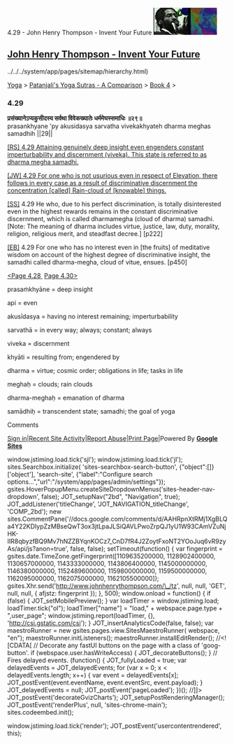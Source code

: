 4.29 - John Henry Thompson - Invent Your Future [![John Henry Thompson - Invent Your Future](../../../_/rsrc/1329567069254/config/customLogo.gif-revision=6.png)](../../../index.html)

[John Henry Thompson - Invent Your Future](../../../index.html)
---------------------------------------------------------------

../../../system/app/pages/sitemap/hierarchy.html)
    

[Yoga](../../../yoga.html)‎ > ‎[Patanjali's Yoga Sutras - A Comparison](../../patanjani.html)‎ > ‎[Book 4](../book-4.html)‎ > ‎

### 4.29

**प्रसंख्यानेऽप्यकुसीदस्य सर्वथा विवेकख्यातेः धर्ममेघस्समाधिः ॥२९॥**  
prasankhyane 'py akusidasya sarvatha vivekakhyateh dharma meghas samadhih ||29||  
  
  
[\[RS\] 4.29 Attaining genuinely deep insight even engenders constant imperturbability and discernment (viveka). This state is referred to as dharma megha samadhi.](http://www.ashtangayoga.info/source-texts/yoga-sutra-patanjali/chapter-4/item/prasankhyane-akusidasya-sarvatha-vivekakhyateh/)  
  
[\[JW\] 4.29 For one who is not usurious even in respect of Elevation, there follows in every case as a result of discriminative discernment the concentration \[called\] Rain-cloud of \[knowable\] things.](http://books.google.com/books?id=YzFImjtOxUwC&pg=PA340&ci=158%2C1053%2C796%2C114&source=bookclip)  
  
[\[SS\]](http://www.amazon.com/Yoga-Sutras-Patanjali-Commentary-Satchidananda/dp/0932040381) 4.29 He who, due to his perfect discrimination, is totally disinterested even in the highest rewards remains in the constant discriminative discernment, which is called dharmamegha (cloud of dharma) samadhi. \[Note: The meaning of dharma includes virtue, justice, law, duty, morality, religion, religious merit, and steadfast decree.\] \[p222\]  
  
[\[EB\]](http://www.amazon.com/Yoga-Sutras-Patanjali-Translation-Commentary/dp/0865477361/ref=sr_1_1?ie=UTF8&s=books&qid=1250508322&sr=1-1) 4.29 For one who has no interest even in \[the fruits\] of meditative wisdom on account of the highest degree of discriminative insight, the samadhi called dharma-megha, cloud of vitue, ensues. \[p450\]  
  
  
[<Page 4.28](428.html)[ ](422.html) [Page 4.30>](430.html)  

prasaṁkhyāne = deep insight  
  
api = even  
  
akusīdasya = having no interest remaining; imperturbability  
  
sarvathā = in every way; always; constant; always  
  
viveka = discernment  
  
khyāti = resulting from; engendered by  
  
dharma = virtue; cosmic order; obligations in life; tasks in life  
  
meghaḥ = clouds; rain clouds  
  
dharma-meghaḥ = emanation of dharma  
  
samādhiḥ = transcendent state; samadhi; the goal of yoga

Comments

[Sign in](https://accounts.google.com/ServiceLogin?continue=http://sites.google.com/a/johnhenrythompson.com/jht/yoga/patanjani/book-4/429&service=jotspot)|[Recent Site Activity](../../../system/app/pages/recentChanges.html)|[Report Abuse](http://sites.google.com/a/johnhenrythompson.com/jht/system/app/pages/reportAbuse)|[Print Page](javascript:;)|Powered By **[Google Sites](http://sites.google.com/site)**

window.jstiming.load.tick('sjl'); window.jstiming.load.tick('jl'); sites.Searchbox.initialize( 'sites-searchbox-search-button', {"object":\[\]}\['object'\], 'search-site', {"label":"Configure search options...","url":"/system/app/pages/admin/settings"}); gsites.HoverPopupMenu.createSiteDropdownMenus('sites-header-nav-dropdown', false); JOT\_setupNav("2bd", "Navigation", true); JOT\_addListener('titleChange', 'JOT\_NAVIGATION\_titleChange', 'COMP\_2bd'); new sites.CommentPane('//docs.google.com/comments/d/AAHRpnXtRMj1XgBLQa4Y22KDIypZzMBseQwT3ox3jtLpaJLSiQAVLPwoZrpQJ1yU1W93CAmVZuNjHK-IIR8qbyzfBQ9Mv7hNZZBYqnKOCz7\_CnD7fR4J2ZoytFxoNT2YOoJuq6vR9zyAs/api/js?anon=true', false, false); setTimeout(function() { var fingerprint = gsites.date.TimeZone.getFingerprint(\[1109635200000, 1128902400000, 1130657000000, 1143333000000, 1143806400000, 1145000000000, 1146380000000, 1152489600000, 1159800000000, 1159500000000, 1162095000000, 1162075000000, 1162105500000\]); gsites.Xhr.send('http://www.johnhenrythompson.com/\_/tz', null, null, 'GET', null, null, { afjstz: fingerprint }); }, 500); window.onload = function() { if (false) { JOT\_setMobilePreview(); } var loadTimer = window.jstiming.load; loadTimer.tick("ol"); loadTimer\["name"\] = "load," + webspace.page.type + ",user\_page"; window.jstiming.report(loadTimer, {}, 'http://csi.gstatic.com/csi'); } JOT\_insertAnalyticsCode(false, false); var maestroRunner = new gsites.pages.view.SitesMaestroRunner( webspace, "en"); maestroRunner.initListeners(); maestroRunner.installEditRender(); //<!\[CDATA\[ // Decorate any fastUI buttons on the page with a class of 'goog-button'. if (webspace.user.hasWriteAccess) { JOT\_decorateButtons(); } // Fires delayed events. (function() { JOT\_fullyLoaded = true; var delayedEvents = JOT\_delayedEvents; for (var x = 0; x < delayedEvents.length; x++) { var event = delayedEvents\[x\]; JOT\_postEvent(event.eventName, event.eventSrc, event.payload); } JOT\_delayedEvents = null; JOT\_postEvent('pageLoaded'); })(); //\]\]> JOT\_postEvent('decorateGvizCharts'); JOT\_setupPostRenderingManager(); JOT\_postEvent('renderPlus', null, 'sites-chrome-main'); sites.codeembed.init();

window.jstiming.load.tick('render'); JOT\_postEvent('usercontentrendered', this);